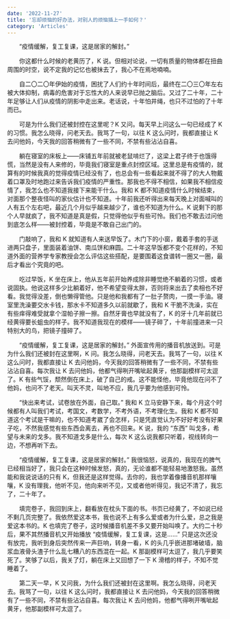 ```yaml
---
date: '2022-11-27'
title: '忘却烦恼的好办法，对别人的烦恼插上一手如何？'
category: 'Articles'
---
```


&emsp;&emsp;“疫情缓解，复工复课，这是居家的解封。”

&emsp;&emsp;你这都什么时候的老黄历了，K 说。但相对论说，一切有质量的物体都在扭曲周围的时空，说不定我的记忆也被抹去了，我心不在焉地喃喃。

&emsp;&emsp;自二〇二〇年伊始的疫情，困扰了人们约十年时间后，最终在二〇三〇年左右被大体抑制，病毒的危害对于忘性大的人来说早已抛之脑后。又过了二十年，二十年足够让人们从疫情的阴影中走出来。老话说，十年怕井绳，也只不过怕的了十年而已。

&emsp;&emsp;可是为什么我们还被封控在这里呢？K 又问。每天早上问这么一句已经成了 K 的习惯。我怎么晓得，问老天去。我骂了一句，以往 K 这么问时，我都直接让 K 去问他妈，今天我的回答稍微有了一些不同，不禁有些沾沾自喜。

&emsp;&emsp;躺在寝室的床板上——床铺五年前就被老鼠啃烂了，这梁上君子终于也饿得慌，当然是没有人来修的，毕竟我们寝室是重点封控区域。这里总是有疫情的，就算有的时候我真的觉得疫情已经没有了，也总会有一些看起来就不得了的大人物戴着口罩及时地跑过来告诉我们疫情的严重性。那我也不得不相信，如果我不相信疫情了，我怎么也不知道我接下来能干什么。我和 K 都不知道疫情什么时候结束，对面那个整夜怪叫的家伙估计也不知道。十年前我还听得出来每天晚上对面喊叫的人有五个左右吧，最近几个月似乎越来越少了，谁也不知道为什么。K 说剩下的那个人早就疯了，我不知道是真是假，只觉得他似乎有些可怜。我们也不敢去过问他到底怎么样——被封控着，毕竟是不敢自己出门的。

&emsp;&emsp;门敲响了，我和 K 就知道有人来送早饭了。木门下的小窗，戴着手套的手送进两只盘子，里面装着油饼、南瓜饼和麻圆。二十年这早饭都不变个花样的，不知道外面的营养学专家教授会怎么评估这些搭配，是要围着这食谱转一圈又一圈，最后才看出个究竟的吧。

&emsp;&emsp;吃过早饭，K 坐在床上，他从五年前开始养成除非睡觉绝不躺着的习惯，或者说固执。他说这样多少比躺着好，他不希望变得太胖，否则将来出去了卖相也不好看。我觉得没差，倒也懒得管他。只是他和我都有了一肚子赘肉，一摸一手油。寝室里洗澡要交水卡钱，那水卡不知道多久以前就歇了，我和 K 干脆不洗澡，实在有些痒得难受就拿个湿帕子擦一擦。自然牙膏也早就没有了，K 的牙十几年前就已经黄得要长蛆虫的样子。我不知道我现在的模样——镜子碎了，十年前撞进来一只特别大的鸟，把镜子撞碎了。

&emsp;&emsp;“疫情缓解，复工复课，这是居家的解封。” 外面宣传用的播音机放送到。可是为什么我们还被封在这里啊，K 问。我怎么晓得，问老天去。我骂了一句，以往 K 这么问时，我都直接让 K 去问他妈，今天我的回答稍微有了一些不同，不禁有些沾沾自喜。每次我让 K 去问他妈，他都气得咧开嘴呲起黄牙，他那副模样可太逗了。K 有些气馁，颓然倒在床上，破了自己的戒。这不能怪他，毕竟他现在问不了他妈，也问不了老天。叫天不灵，叫地不应，我几乎要为他感到可怜。

&emsp;&emsp;“快出来考试，试卷放在外面，自己取。” 我和 K 立马安静下来，每个月这个时候都有人叫我们考试，考国文，考数学，不考外语，不考理化生。我和 K 都不知道这个考试是干嘛的，也不知道考崴了会怎样，只是凭直觉认为不好好考没有好果子吃，不然我感觉有些东西会离去，再也不回来。K 说，我的 “东西” 叫戈多，希望与未来的戈多。我不知道戈多是什么，每次 K 这么说我都只听着，视线转向一边，不想再听下去。

&emsp;&emsp;“疫情缓解，复工复课，这是居家的解封。” 我很恼怒，说真的，我现在的脾气已经相当好了，我只会在这种时候发怒，真的，无论谁都不能轻易地激怒我。虽然能和我说说话的只有 K，但我还是这样觉得。去你的，我也学着像播音机那样嚷嚷，K 没有理我，他听不见，他向来听不见，又或者他听得见，我记不清了，我忘了，二十年了。

&emsp;&emsp;填完卷子，我回到床上，翻看放在枕头下面的书。书页已经黄了，不如说已经不剩几页完整了。我依然爱这本书，我也说不上有多么爱或者为什么爱，总之我是爱这本书的。K 也填完了卷子，这时候播音机差不多又要开始叫唤了。大约二十秒后，果不其然播音机又开始播放 “疫情缓解，复工复课，这是……” 只是这次还没有放完，我听到身后突然传来一声巨响，转身一看，K 的头几乎嵌进那堵破墙，脑浆血液骨头渣子什么乱七糟八的东西混在一起。K 那副模样可太逗了，我几乎要笑死了。笑够了以后，我关了灯，躺在床上又回想了一下 K 滑稽的样子，不知不觉睡着了。

&emsp;&emsp;第二天一早，K 又问我，为什么我们还被封在这里啊。我怎么晓得，问老天去。我骂了一句，以往 K 这么问时，我都直接让 K 去问他妈，今天我的回答稍微有了一些不同，不禁有些沾沾自喜。每次我让 K 去问他妈，他都气得咧开嘴呲起黄牙，他那副模样可太逗了。